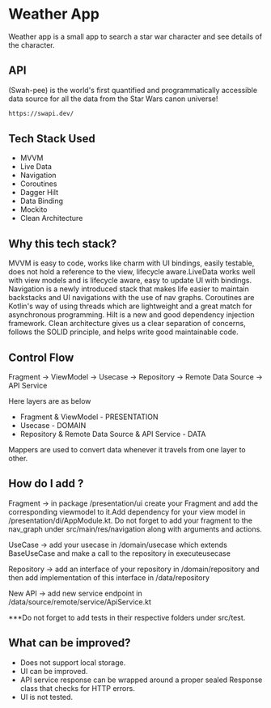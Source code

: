# Weather App

Weather app is a small app to search a star war character and see details of the character.

## API

(Swah-pee) is the world's first quantified and programmatically accessible data source for all the
data from the Star Wars canon universe!

  ```bash
  https://swapi.dev/
  ```

## Tech Stack Used

* MVVM
* Live Data
* Navigation
* Coroutines
* Dagger Hilt
* Data Binding
* Mockito
* Clean Architecture

## Why this tech stack?

MVVM is easy to code, works like charm with UI bindings, easily testable, does not hold a reference
to the view, lifecycle aware.LiveData works well with view models and is lifecycle aware, easy to
update UI with bindings. Navigation is a newly introduced stack that makes life easier to maintain
backstacks and UI navigations with the use of nav graphs. Coroutines are Kotlin's way of using
threads which are lightweight and a great match for asynchronous programming. Hilt is a new and good
dependency injection framework. Clean architecture gives us a clear separation of concerns, follows
the SOLID principle, and helps write good maintainable code.

## Control Flow

Fragment -> ViewModel -> Usecase -> Repository ->
Remote Data Source -> API Service

Here layers are as below

* Fragment & ViewModel - PRESENTATION
* Usecase - DOMAIN
* Repository & Remote Data Source & API Service - DATA

Mappers are used to convert data whenever it travels from one layer to other.

## How do I add <something>?

Fragment -> in package /presentation/ui create your Fragment and add the corresponding viewmodel to
it.Add dependency for your view model in /presentation/di/AppModule.kt. Do not forget to add your
fragment to the nav_graph under src/main/res/navigation along with arguments and actions.

UseCase -> add your usecase in /domain/usecase which extends BaseUseCase and make a call to the
repository in executeusecase

Repository -> add an interface of your repository in /domain/repository and then add implementation
of this interface in /data/repository

New API -> add new service endpoint in /data/source/remote/service/ApiService.kt

***Do not forget to add tests in their respective folders under src/test.

## What can be improved?

* Does not support local storage.
* UI can be improved.
* API service response can be wrapped around a proper sealed Response class that checks for HTTP
  errors.
* UI is not tested.